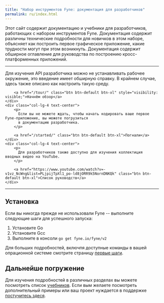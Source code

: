 ```yaml
---
title: "Набор инструментов Fyne: документация для разработчиков"
permalink: ru/index.html
---
```


Этот сайт содержит документацию и учебники для разработчиков, работающих с
набором инструментов Fyne. Документация содержит различны технические подробности
для новичков в этом наборе, объясняет как построить первое графическое приложение,
какие трудности могут при этом возникнуть. Документация содержит обширное оглавление для руководства по построению
кросс-платформенных приложений.

---

<div class="intro-row">
    <div class="col-lg-4 text-center">
        <p>Для изучения API разработчика можно не устанавливать рабочее окружение, это введение имеет обширную
          справку. В крайнем случае, здесь также описано как настроить такую среду.
          </p>

        <a href="/tour/" class="btn btn-default btn-xl" style="visibility: visible;">Начнём обзор</a>
    </div>
    <div class="col-lg-4 text-center">
        <p>
          Если вы не можете ждать, чтобы начать кодировать ваше первое Fyne-приложение, вы можете погрузиться
          в документацию разработчика.
        </p>

        <a href="/started/" class="btn btn-default btn-xl">Погнали</a>
    </div>
    <div class="col-lg-4 text-center">
        <p>
          Для разработчиков также доступно для изучения коллектиция вводных видео на YouTube.
        </p>

        <a href="https://www.youtube.com/watch?v=-v1vz_NcWng&list=PLjpijTpXl1_po-ld8jORR9k5NornDNKQk" class="btn btn-default btn-xl">Список руководств</a>
    </div>
</div>

---

## Установка

Если вы никогда прежде не использовали Fyne -- выполните следующие шаги для успешного запуска:


1. Установите Go
1. Установите Gcc
1. Выполните в консоли `go get fyne.io/fyne/v2`

Для больших подробностей, включпя доступные команды в вашей опрационной системе смотрите
страницу [первые шаги](/started/).

## Дальнейше погружение

Для изучения подробностей в различных разделах вы можете посмотреть список
[учебников](/tutorial/). Если вым желаете посмотреть дополнительный примеры или ваш
проект нуждается в поддержке [постучитесь здеся](https://fyne.io/support/).
